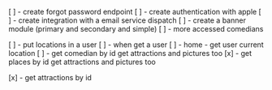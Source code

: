 [ ] - create forgot password endpoint
[ ] - create authentication with apple
[ ] - create integration with a email service dispatch
[ ] - create a banner module (primary and secondary and simple)
[ ] - more accessed comedians

[ ] - put locations in a user
[ ] - when get a user
[ ] - home - get user current location
[ ] - get comedian by id get attractions and pictures too
[x] - get places by id get attractions and pictures too

[x] - get attractions by id
